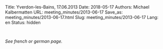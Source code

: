 Title: Yverdon-les-Bains, 17.06.2013
Date: 2018-05-17
Authors: Michael Kalbermatten
URL: meeting_minutes/2013-06-17
Save_as: meeting_minutes/2013-06-17.html
Slug: meeting_minutes/2013-06-17
Lang: en
Status: hidden

<br />

*See french or german page.*
